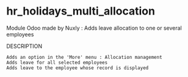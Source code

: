 # hr_holidays_multi_allocation
Module Odoo made by Nuxly : Adds leave allocation to one or several employees

DESCRIPTION

    Adds an option in the 'More' menu : Allocation management
    Adds leave for all selected employees
    Adds leave to the employee whose record is displayed


